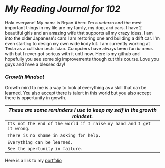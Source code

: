# ***My Reading Journal for 102***
Hola everyone! My name is Bryan Abreu I'm a veteran and the most important things in my life are my family, my dog, and cars. I have 2 beautiful girls and an amazing wife that supports all my crazy ideas. I am into the older Japanese's cars I am restoring one and building a drift car. I'm even starting to design my own wide body kit. I am currently working at Tesla as a collision technician. Computers have always been fun to mess with but I never got serious with it until now. Here is my github and hopefully you see some big improvements though out this course. Love you guys and have a blessed day!



### _Growth Mindset_

Growth mind to me is a way to look at everything as a skill that can be learned.
You also accept there is talent in this world but you also accept there is oppertunity in growth.

 |*These are some reminders I use to keep my self in the growth mindset.*   |
 |-------------------------------------------------------------------       |
 | `Its not the end of the world if I raise my hand and I get it wrong.`    |
 | `There is no shame in asking for help.`                                  |
 |`Everything can be learned.  `                                            |
 | `See the opertunity in failure. `                                        |

Here is a link to my [portfolio](https://github.com/djflights/)
